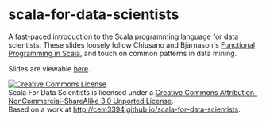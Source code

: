 # scala-for-data-scientists
A fast-paced introduction to the Scala programming language for data scientists. These slides loosely follow Chiusano and Bjarnason's [Functional Programming in Scala](https://www.manning.com/books/functional-programming-in-scala), and touch on common patterns in data mining. 

Slides are viewable [here](http://cem3394.github.io/scala-for-data-scientists).

<a rel="license" href="http://creativecommons.org/licenses/by-nc-sa/3.0/deed.en_US"><img alt="Creative Commons License" style="border-width:0" src="http://i.creativecommons.org/l/by-nc-sa/3.0/88x31.png" /></a><br /><span xmlns:dct="http://purl.org/dc/terms/" property="dct:title">Scala For Data Scientists</span> is licensed under a <a rel="license" href="http://creativecommons.org/licenses/by-nc-sa/3.0/deed.en_US">Creative Commons Attribution-NonCommercial-ShareAlike 3.0 Unported License</a>.<br />Based on a work at <a xmlns:dct="http://purl.org/dc/terms/" href="http://cem3394.github.io/scala-for-data-scientists" rel="dct:source">http://cem3394.github.io/scala-for-data-scientists</a>.
